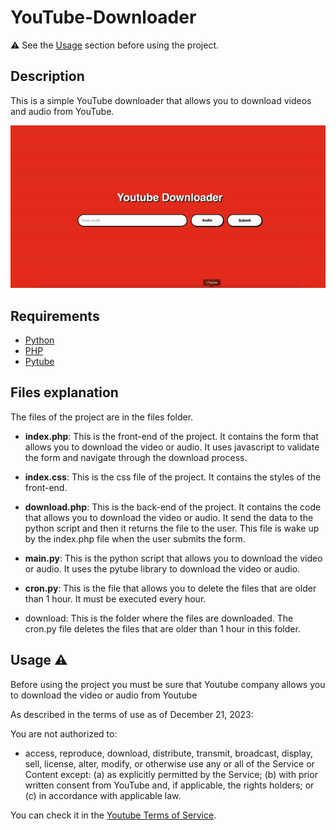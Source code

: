 # YouTube-Downloader

⚠️ See the [Usage](##usage) section before using the project.

## Description

This is a simple YouTube downloader that allows you to download videos and audio from YouTube.

![Demo](illustartion.gif)

## Requirements

- [Python](https://www.python.org)
- [PHP](https://www.php.net)
- [Pytube](https://pytube.io/)

## Files explanation

The files of the project are in the files folder.

- **index.php**: This is the front-end of the project. It contains the form that allows you to download the video or audio. It uses javascript to validate the form and navigate through the download process.

- **index.css**: This is the css file of the project. It contains the styles of the front-end.

- **download.php**: This is the back-end of the project. It contains the code that allows you to download the video or audio. It send the data to the python script and then it returns the file to the user. This file is wake up by the index.php file when the user submits the form.

- **main.py**: This is the python script that allows you to download the video or audio. It uses the pytube library to download the video or audio.

- **cron.py**: This is the file that allows you to delete the files that are older than 1 hour. It must be executed every hour.

- download: This is the folder where the files are downloaded. The cron.py file deletes the files that are older than 1 hour in this folder.

## Usage ⚠️

Before using the project you must be sure that Youtube company allows you to download the video or audio from Youtube

As described in the terms of use as of December 21, 2023:

You are not authorized to:

- access, reproduce, download, distribute, transmit, broadcast, display, sell, license, alter, modify, or otherwise use any or all of the Service or Content except: (a) as explicitly permitted by the Service; (b) with prior written consent from YouTube and, if applicable, the rights holders; or (c) in accordance with applicable law.

You can check it in the [Youtube Terms of Service](https://www.youtube.com/t/terms).


